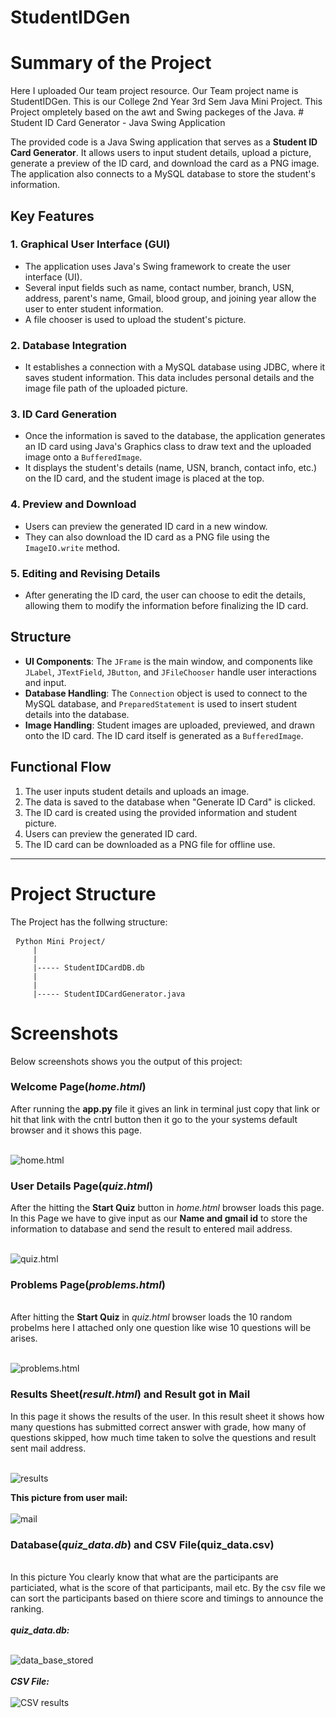 # StudentIDGen
<h1>Summary of the Project</h1>
Here I uploaded Our team project resource. Our Team project name is StudentIDGen. This is our College 2nd Year 3rd Sem Java Mini Project.
     This Project ompletely based on the awt and Swing packeges of the Java. 
     # Student ID Card Generator - Java Swing Application

The provided code is a Java Swing application that serves as a **Student ID Card Generator**. It allows users to input student details, upload a picture, generate a preview of the ID card, and download the card as a PNG image. The application also connects to a MySQL database to store the student's information.

## Key Features

### 1. Graphical User Interface (GUI)
- The application uses Java's Swing framework to create the user interface (UI).
- Several input fields such as name, contact number, branch, USN, address, parent's name, Gmail, blood group, and joining year allow the user to enter student information.
- A file chooser is used to upload the student's picture.

### 2. Database Integration
- It establishes a connection with a MySQL database using JDBC, where it saves student information. This data includes personal details and the image file path of the uploaded picture.

### 3. ID Card Generation
- Once the information is saved to the database, the application generates an ID card using Java's Graphics class to draw text and the uploaded image onto a `BufferedImage`.
- It displays the student's details (name, USN, branch, contact info, etc.) on the ID card, and the student image is placed at the top.

### 4. Preview and Download
- Users can preview the generated ID card in a new window.
- They can also download the ID card as a PNG file using the `ImageIO.write` method.

### 5. Editing and Revising Details
- After generating the ID card, the user can choose to edit the details, allowing them to modify the information before finalizing the ID card.

## Structure

- **UI Components**: The `JFrame` is the main window, and components like `JLabel`, `JTextField`, `JButton`, and `JFileChooser` handle user interactions and input.
- **Database Handling**: The `Connection` object is used to connect to the MySQL database, and `PreparedStatement` is used to insert student details into the database.
- **Image Handling**: Student images are uploaded, previewed, and drawn onto the ID card. The ID card itself is generated as a `BufferedImage`.

## Functional Flow

1. The user inputs student details and uploads an image.
2. The data is saved to the database when "Generate ID Card" is clicked.
3. The ID card is created using the provided information and student picture.
4. Users can preview the generated ID card.
5. The ID card can be downloaded as a PNG file for offline use.

---


# Project Structure
The Project has the follwing structure: 
<pre> <code>Python Mini Project/
     |
     |
     |----- StudentIDCardDB.db
     |        
     |
     |----- StudentIDCardGenerator.java
</code></pre>

# Screenshots 
Below screenshots shows you the output of this project:<br>
<h3>Welcome Page(<i>home.html</i>)</h3>
     After running the <b>app.py</b> file it gives an link in terminal just copy that link or hit that link with the cntrl button then it go to the your systems default browser and it shows this page. <br><br>
     
![home.html](https://github.com/Santhosh-Kumar-R-S/Python-Mini-Project/assets/161617061/f74313a9-1a3d-4a99-bd96-9bcf6e583a04)<br>

<h3>User Details Page(<i>quiz.html</i>)</h3>
     After the hitting the <b>Start Quiz</b> button in <i>home.html</i> browser loads this page. In this Page we have to give input as our <b>Name and gmail id</b> to store the information to database and send the result to entered mail address.<br><br>
     
![quiz.html](https://github.com/Santhosh-Kumar-R-S/Python-Mini-Project/assets/161617061/e08263f9-0114-4b39-9477-ba857b4dc12b)<br>

<h3>Problems Page(<i>problems.html</i>)</h3><br>
     After hitting the <b>Start Quiz</b> in <i>quiz.html</i> browser loads the 10 random probelms here I attached only one question like wise 10 questions will be arises.<br><br>

![problems.html](https://github.com/Santhosh-Kumar-R-S/Python-Mini-Project/assets/161617061/1807967f-f53b-468d-907c-ca86edbd5e5a)<br>

<h3>Results Sheet(<i>result.html</i>) and Result got in Mail</h3>
     In this page it shows the results of the user. In this result sheet it shows how many questions has submitted correct answer with grade, how many of questions skipped, how much time taken to solve the questions and result sent mail address.<br><br>
     
![results](https://github.com/Santhosh-Kumar-R-S/Python-Mini-Project/assets/161617061/7c4c15ff-2748-4c3e-b463-ee8f42e4076e) <br>

<b>This picture from user mail:<br></b><br>
![mail](https://github.com/Santhosh-Kumar-R-S/Python-Mini-Project/assets/161617061/82f1b955-2bde-445f-a58b-ad5c10722ebd)<br>

<h3>Database(<i>quiz_data.db</i>) and CSV File(quiz_data.csv</i>)</h3><br>
     In this picture You clearly know that what are the participants are particiated, what is the score of that participants, mail etc. By the csv file we can sort the participants based on thiere score and timings to announce the ranking.
     <br><br>
     <i><b>quiz_data.db: <br></b><br></i>

![data_base_stored](https://github.com/Santhosh-Kumar-R-S/Python-Mini-Project/assets/161617061/55c14592-6735-4daf-b8cc-a92f703c0fbe) <br><br>
<i><b>CSV File:</b><br></i>
<br>
![CSV results](https://github.com/Santhosh-Kumar-R-S/Python-Mini-Project/assets/161617061/ae601c08-b4e8-4673-8a3a-edc6faf9dc52)<br>




     

     
